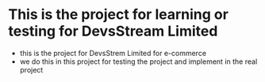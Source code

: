 # This is the project for learning or testing for DevsStream Limited



- this is the project for DevsStrem Limited for e-commerce
- we do this in this project for testing the project and implement in the real project 
